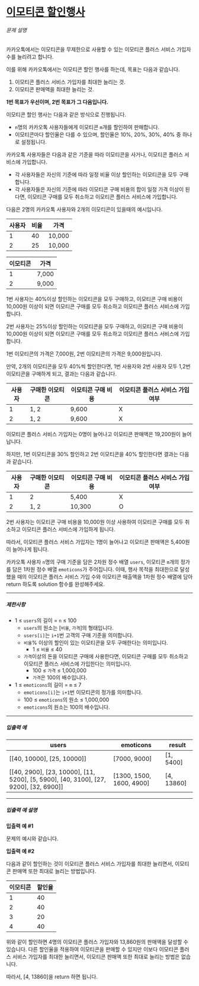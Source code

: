 # [이모티콘 할인행사](https://school.programmers.co.kr/learn/courses/30/lessons/150368)


###### 문제 설명


카카오톡에서는 이모티콘을 무제한으로 사용할 수 있는 이모티콘 플러스 서비스 가입자 수를 늘리려고 합니다.  

이를 위해 카카오톡에서는 이모티콘 할인 행사를 하는데, 목표는 다음과 같습니다.


1. 이모티콘 플러스 서비스 가입자를 최대한 늘리는 것.
2. 이모티콘 판매액을 최대한 늘리는 것.


**1번 목표가 우선이며, 2번 목표가 그 다음입니다.**


이모티콘 할인 행사는 다음과 같은 방식으로 진행됩니다.


* `n`명의 카카오톡 사용자들에게 이모티콘 `m`개를 할인하여 판매합니다.
* 이모티콘마다 할인율은 다를 수 있으며, 할인율은 10%, 20%, 30%, 40% 중 하나로 설정됩니다.


카카오톡 사용자들은 다음과 같은 기준을 따라 이모티콘을 사거나, 이모티콘 플러스 서비스에 가입합니다.


* 각 사용자들은 자신의 기준에 따라 일정 비율 이상 할인하는 이모티콘을 모두 구매합니다.
* 각 사용자들은 자신의 기준에 따라 이모티콘 구매 비용의 합이 일정 가격 이상이 된다면, 이모티콘 구매를 모두 취소하고 이모티콘 플러스 서비스에 가입합니다.


다음은 2명의 카카오톡 사용자와 2개의 이모티콘이 있을때의 예시입니다.




| 사용자 | 비율 | 가격 |
| --- | --- | --- |
| 1 | 40 | 10,000 |
| 2 | 25 | 10,000 |



| 이모티콘 | 가격 |
| --- | --- |
| 1 | 7,000 |
| 2 | 9,000 |


1번 사용자는 40%이상 할인하는 이모티콘을 모두 구매하고, 이모티콘 구매 비용이 10,000원 이상이 되면 이모티콘 구매를 모두 취소하고 이모티콘 플러스 서비스에 가입합니다.  

2번 사용자는 25%이상 할인하는 이모티콘을 모두 구매하고, 이모티콘 구매 비용이 10,000원 이상이 되면 이모티콘 구매를 모두 취소하고 이모티콘 플러스 서비스에 가입합니다.


1번 이모티콘의 가격은 7,000원, 2번 이모티콘의 가격은 9,000원입니다.


만약, 2개의 이모티콘을 모두 40%씩 할인한다면, 1번 사용자와 2번 사용자 모두 1,2번 이모티콘을 구매하게 되고, 결과는 다음과 같습니다.




| 사용자 | 구매한 이모티콘 | 이모티콘 구매 비용 | 이모티콘 플러스 서비스 가입 여부 |
| --- | --- | --- | --- |
| 1 | 1, 2 | 9,600 | X |
| 2 | 1, 2 | 9,600 | X |


이모티콘 플러스 서비스 가입자는 0명이 늘어나고 이모티콘 판매액은 19,200원이 늘어납니다.


하지만, 1번 이모티콘을 30% 할인하고 2번 이모티콘을 40% 할인한다면 결과는 다음과 같습니다.




| 사용자 | 구매한 이모티콘 | 이모티콘 구매 비용 | 이모티콘 플러스 서비스 가입 여부 |
| --- | --- | --- | --- |
| 1 | 2 | 5,400 | X |
| 2 | 1, 2 | 10,300 | O |


2번 사용자는 이모티콘 구매 비용을 10,000원 이상 사용하여 이모티콘 구매를 모두 취소하고 이모티콘 플러스 서비스에 가입하게 됩니다.  

따라서, 이모티콘 플러스 서비스 가입자는 1명이 늘어나고 이모티콘 판매액은 5,400원이 늘어나게 됩니다.


카카오톡 사용자 `n`명의 구매 기준을 담은 2차원 정수 배열 `users`, 이모티콘 `m`개의 정가를 담은 1차원 정수 배열 `emoticons`가 주어집니다. 이때, 행사 목적을 최대한으로 달성했을 때의 이모티콘 플러스 서비스 가입 수와 이모티콘 매출액을 1차원 정수 배열에 담아 return 하도록 solution 함수를 완성해주세요.




---


##### 제한사항


* 1 ≤ `users`의 길이 \= `n` ≤ 100
	+ `users`의 원소는 \[`비율`, `가격`]의 형태입니다.
	+ `users[i]`는 `i+1`번 고객의 구매 기준을 의미합니다.
	+ `비율`% 이상의 할인이 있는 이모티콘을 모두 구매한다는 의미입니다.
		- 1 ≤ `비율` ≤ 40
	+ `가격`이상의 돈을 이모티콘 구매에 사용한다면, 이모티콘 구매를 모두 취소하고 이모티콘 플러스 서비스에 가입한다는 의미입니다.
		- 100 ≤ `가격` ≤ 1,000,000
		- `가격`은 100의 배수입니다.
* 1 ≤ `emoticons`의 길이 \= `m` ≤ 7
	+ `emoticons[i]`는 `i+1`번 이모티콘의 정가를 의미합니다.
	+ 100 ≤ `emoticons`의 원소 ≤ 1,000,000
	+ `emoticons`의 원소는 100의 배수입니다.




---


##### 입출력 예




| users | emoticons | result |
| --- | --- | --- |
| \[\[40, 10000], \[25, 10000]] | \[7000, 9000] | \[1, 5400] |
| \[\[40, 2900], \[23, 10000], \[11, 5200], \[5, 5900], \[40, 3100], \[27, 9200], \[32, 6900]] | \[1300, 1500, 1600, 4900] | \[4, 13860] |




---


##### 입출력 예 설명


**입출력 예 \#1**


문제의 예시와 같습니다.


**입출력 예 \#2**


다음과 같이 할인하는 것이 이모티콘 플러스 서비스 가입자를 최대한 늘리면서, 이모티콘 판매액 또한 최대로 늘리는 방법입니다.




| 이모티콘 | 할인율 |
| --- | --- |
| 1 | 40 |
| 2 | 40 |
| 3 | 20 |
| 4 | 40 |


위와 같이 할인하면 4명의 이모티콘 플러스 가입자와 13,860원의 판매액을 달성할 수 있습니다. 다른 할인율을 적용하여 이모티콘을 판매할 수 있지만 이보다 이모티콘 플러스 서비스 가입자를 최대한 늘리면서, 이모티콘 판매액 또한 최대로 늘리는 방법은 없습니다.  

따라서, \[4, 13860]을 return 하면 됩니다.



